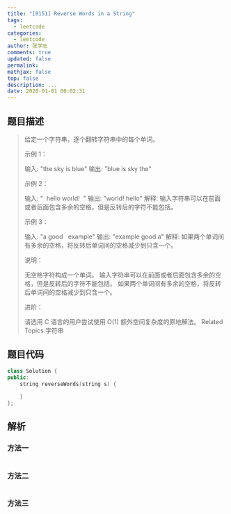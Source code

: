 ```yaml
---
title: "[0151] Reverse Words in a String"
tags:
  - leetcode
categories:
  - leetcode
author: 张学志
comments: true
updated: false
permalink:
mathjax: false
top: false
description: ...
date: 2020-01-01 00:02:31
---
```


## 题目描述

> 给定一个字符串，逐个翻转字符串中的每个单词。 
> 
> 
> 
> 示例 1： 
> 
> 输入: "the sky is blue"
> 输出: "blue is sky the"
> 
> 
> 示例 2： 
> 
> 输入: "  hello world!  "
> 输出: "world! hello"
> 解释: 输入字符串可以在前面或者后面包含多余的空格，但是反转后的字符不能包括。
> 
> 
> 示例 3： 
> 
> 输入: "a good   example"
> 输出: "example good a"
> 解释: 如果两个单词间有多余的空格，将反转后单词间的空格减少到只含一个。
> 
> 
> 
> 
> 说明： 
> 
> 
> 无空格字符构成一个单词。 
> 输入字符串可以在前面或者后面包含多余的空格，但是反转后的字符不能包括。 
> 如果两个单词间有多余的空格，将反转后单词间的空格减少到只含一个。 
> 
> 
> 
> 
> 进阶： 
> 
> 请选用 C 语言的用户尝试使用 O(1) 额外空间复杂度的原地解法。 
> Related Topics 字符串

## 题目代码

```cpp
class Solution {
public:
    string reverseWords(string s) {
        
    }
};
```

## 解析

### 方法一

```cpp

```

### 方法二

```cpp

```

### 方法三

```cpp

```


